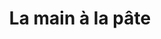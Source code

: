 ---
index: 300
type_of_section: "titre"
title: "La main à la pâte"
image:
  file: "eleves-plantations-titre.jpg"
  description: "Les élèves plantent - 1"
  author: René ARNOLD
  author_link: 
---